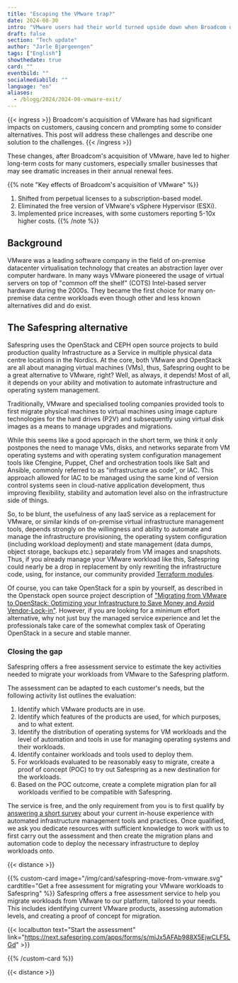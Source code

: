 ```yaml
---
title: "Escaping the VMware trap?"
date: 2024-08-30
intro: "VMware users had their world turned upside down when Broadcom decided to rapidly  change the user terms of the VMware software in 2024."
draft: false
section: "Tech update"
author: "Jarle Bjørgeengen"
tags: ["English"]
showthedate: true
card: ""
eventbild: ""
socialmediabild: ""
language: "en"
aliases:
  - /blogg/2024/2024-08-vmware-exit/
---
```


{{< ingress >}}
Broadcom's acquisition of VMware has had significant impacts on customers,
causing concern and prompting some to consider alternatives. This post will
address these challenges and describe one solution to the challenges.
{{< /ingress >}}

These changes, after Broadcom's acquisition of VMware, have led to higher long-term
costs for many customers, especially smaller businesses that may see dramatic
increases in their annual renewal fees.

{{% note "Key effects of Broadcom's acquisition of VMware" %}}

1. Shifted from perpetual licenses to a subscription-based model.
2. Eliminated the free version of VMware's vSphere Hypervisor (ESXi).
3. Implemented price increases, with some customers reporting 5-10x higher costs.
   {{% /note %}}

## Background

VMware was a leading software company in the field of on-premise datacenter
virtualisation technology that creates an abstraction layer over computer
hardware. In many ways VMware pioneered the usage of virtual servers on top of
"common off the shelf" (COTS) Intel-based server hardware during the 2000s.
They became the first choice for many on-premise data centre workloads even
though other and less known alternatives did and do exist.

## The Safespring alternative

Safespring uses the OpenStack and CEPH open source projects to build production
quality Infrastructure as a Service in multiple physical data centre locations
in the Nordics. At the core, both VMware and OpenStack are all about managing
virtual machines (VMs), thus, Safespring ought to be a great alternative to
VMware, right? Well, as always, it depends! Most of all, it depends on your
ability and motivation to automate infrastructure and operating system
management.

Traditionally, VMware and specialised tooling companies provided tools to first
migrate physical machines to virtual machines using image capture technologies
for the hard drives (P2V) and subsequently using virtual disk images as a means
to manage upgrades and migrations.

While this seems like a good approach in the short term, we think it only
postpones the need to manage VMs, disks, and networks separate from VM
operating systems and with operating system configuration management tools like
Cfengine, Puppet, Chef and orchestration tools like Salt and Ansible, commonly
referred to as "infrastructure as code", or IAC. This approach allowed for IAC
to be managed using the same kind of version control systems seen in cloud-native
application development, thus improving flexibility, stability and automation
level also on the infrastructure side of things.

So, to be blunt, the usefulness of any IaaS service as a replacement for VMware, or
similar kinds of on-premise virtual infrastructure management tools, depends
strongly on the willingness and ability to automate and manage the
infrastructure provisioning, the operating system configuration (including
workload deployment) and state management (data dumps, object storage, backups
etc.) separately from VM images and snapshots. Thus, if you already manage your
VMware workload like this, Safespring could nearly be a drop in replacement by
only rewriting the infrastructure code, using, for instance, our community
provided [Terraform modules][tfmodulesblog].

Of course, you can take OpenStack for a spin by yourself, as described in the
Openstack open source project description of ["Migrating from VMware to
OpenStack: Optimizing your Infrastructure to Save Money and Avoid
Vendor-Lock-in"][openstackmig]. However, if you are looking for a minimum effort
alternative, why not just buy the managed service experience and let the
professionals take care of the somewhat complex task of Operating OpenStack in
a secure and stable manner.

### Closing the gap

Safespring offers a free assessment service to estimate the key activities
needed to migrate your workloads from VMware to the Safespring
platform.

The assessment can be adapted to each customer's needs, but the following
activity list outlines the evaluation:

1. Identify which VMware products are in use.
2. Identify which features of the products are used, for which purposes, and to what extent.
3. Identify the distribution of operating systems for VM workloads and the level
   of automation and tools in use for managing operating systems and their workloads.
4. Identify container workloads and tools used to deploy them.
5. For workloads evaluated to be reasonably easy to migrate, create a proof of
   concept (POC) to try out Safespring as a new destination for the workloads.
6. Based on the POC outcome, create a complete migration plan for all workloads
   verified to be compatible with Safespring.

The service is free, and the only requirement from you is to first qualify by
[answering a short survey][survey] about your current in-house experience with
automated infrastructure management tools and practices. Once qualified, we ask
you dedicate resources with sufficient knowledge to work with us to first
carry out the assessment and then create the migration plans and automation
code to deploy the necessary infrastructure to deploy workloads onto.

{{< distance >}}

{{% custom-card image="/img/card/safespring-move-from-vmware.svg" cardtitle="Get a free assessment for migrating your VMware workloads to Safespring" %}}
Safespring offers a free assessment service to help you migrate workloads from VMware to our platform, tailored to your needs. This includes identifying current VMware products, assessing automation levels, and creating a proof of concept for migration.

{{< localbutton text="Start the assessment" link="https://next.safespring.com/apps/forms/s/miJx5AFAb988X5EjwCLF5LGd" >}}

{{% /custom-card %}}

{{< distance >}}

[tfmodulesblog]: https://www.safespring.com/blogg/2022/2022-03-terraform-module/
[survey]: https://next.safespring.com/apps/forms/s/miJx5AFAb988X5EjwCLF5LGd
[openstackmig]: https://www.openstack.org/vmware-migration-to-openstack-white-paper
